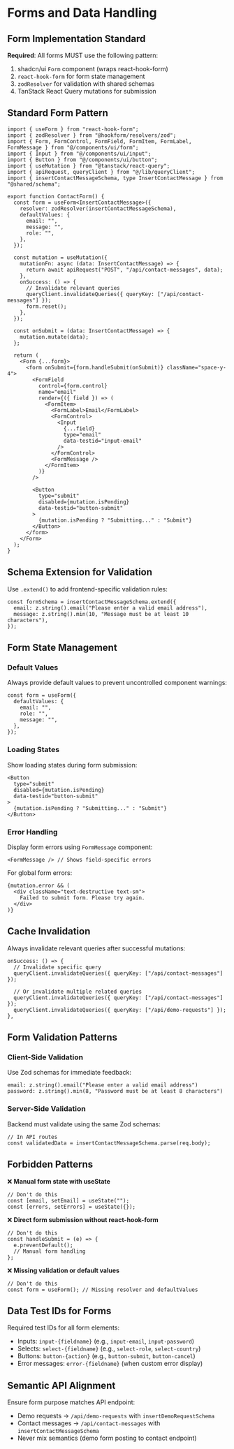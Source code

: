 # Forms and Data Handling

## Form Implementation Standard

**Required**: All forms MUST use the following pattern:
1. shadcn/ui `Form` component (wraps react-hook-form)
2. `react-hook-form` for form state management
3. `zodResolver` for validation with shared schemas
4. TanStack React Query mutations for submission

## Standard Form Pattern

```tsx
import { useForm } from "react-hook-form";
import { zodResolver } from "@hookform/resolvers/zod";
import { Form, FormControl, FormField, FormItem, FormLabel, FormMessage } from "@/components/ui/form";
import { Input } from "@/components/ui/input";
import { Button } from "@/components/ui/button";
import { useMutation } from "@tanstack/react-query";
import { apiRequest, queryClient } from "@/lib/queryClient";
import { insertContactMessageSchema, type InsertContactMessage } from "@shared/schema";

export function ContactForm() {
  const form = useForm<InsertContactMessage>({
    resolver: zodResolver(insertContactMessageSchema),
    defaultValues: {
      email: "",
      message: "",
      role: "",
    },
  });

  const mutation = useMutation({
    mutationFn: async (data: InsertContactMessage) => {
      return await apiRequest("POST", "/api/contact-messages", data);
    },
    onSuccess: () => {
      // Invalidate relevant queries
      queryClient.invalidateQueries({ queryKey: ["/api/contact-messages"] });
      form.reset();
    },
  });

  const onSubmit = (data: InsertContactMessage) => {
    mutation.mutate(data);
  };

  return (
    <Form {...form}>
      <form onSubmit={form.handleSubmit(onSubmit)} className="space-y-4">
        <FormField
          control={form.control}
          name="email"
          render={({ field }) => (
            <FormItem>
              <FormLabel>Email</FormLabel>
              <FormControl>
                <Input 
                  {...field} 
                  type="email"
                  data-testid="input-email"
                />
              </FormControl>
              <FormMessage />
            </FormItem>
          )}
        />
        
        <Button 
          type="submit" 
          disabled={mutation.isPending}
          data-testid="button-submit"
        >
          {mutation.isPending ? "Submitting..." : "Submit"}
        </Button>
      </form>
    </Form>
  );
}
```

## Schema Extension for Validation

Use `.extend()` to add frontend-specific validation rules:

```tsx
const formSchema = insertContactMessageSchema.extend({
  email: z.string().email("Please enter a valid email address"),
  message: z.string().min(10, "Message must be at least 10 characters"),
});
```

## Form State Management

### Default Values
Always provide default values to prevent uncontrolled component warnings:
```tsx
const form = useForm({
  defaultValues: {
    email: "",
    role: "",
    message: "",
  },
});
```

### Loading States
Show loading states during form submission:
```tsx
<Button 
  type="submit" 
  disabled={mutation.isPending}
  data-testid="button-submit"
>
  {mutation.isPending ? "Submitting..." : "Submit"}
</Button>
```

### Error Handling
Display form errors using `FormMessage` component:
```tsx
<FormMessage /> // Shows field-specific errors
```

For global form errors:
```tsx
{mutation.error && (
  <div className="text-destructive text-sm">
    Failed to submit form. Please try again.
  </div>
)}
```

## Cache Invalidation

Always invalidate relevant queries after successful mutations:
```tsx
onSuccess: () => {
  // Invalidate specific query
  queryClient.invalidateQueries({ queryKey: ["/api/contact-messages"] });
  
  // Or invalidate multiple related queries
  queryClient.invalidateQueries({ queryKey: ["/api/contact-messages"] });
  queryClient.invalidateQueries({ queryKey: ["/api/demo-requests"] });
},
```

## Form Validation Patterns

### Client-Side Validation
Use Zod schemas for immediate feedback:
```tsx
email: z.string().email("Please enter a valid email address")
password: z.string().min(8, "Password must be at least 8 characters")
```

### Server-Side Validation
Backend must validate using the same Zod schemas:
```tsx
// In API routes
const validatedData = insertContactMessageSchema.parse(req.body);
```

## Forbidden Patterns

❌ **Manual form state with useState**
```tsx
// Don't do this
const [email, setEmail] = useState("");
const [errors, setErrors] = useState({});
```

❌ **Direct form submission without react-hook-form**
```tsx
// Don't do this
const handleSubmit = (e) => {
  e.preventDefault();
  // Manual form handling
};
```

❌ **Missing validation or default values**
```tsx
// Don't do this
const form = useForm(); // Missing resolver and defaultValues
```

## Data Test IDs for Forms

Required test IDs for all form elements:
- Inputs: `input-{fieldname}` (e.g., `input-email`, `input-password`)
- Selects: `select-{fieldname}` (e.g., `select-role`, `select-country`)
- Buttons: `button-{action}` (e.g., `button-submit`, `button-cancel`)
- Error messages: `error-{fieldname}` (when custom error display)

## Semantic API Alignment

Ensure form purpose matches API endpoint:
- Demo requests → `/api/demo-requests` with `insertDemoRequestSchema`
- Contact messages → `/api/contact-messages` with `insertContactMessageSchema`
- Never mix semantics (demo form posting to contact endpoint)